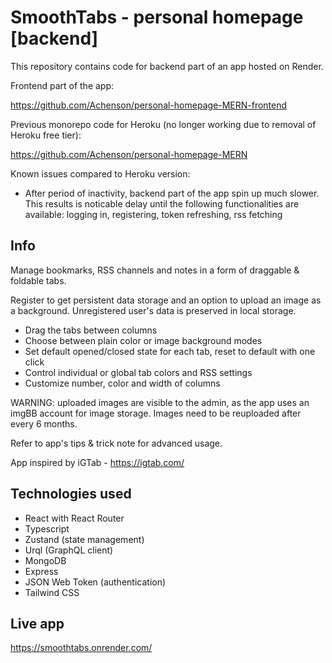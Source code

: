 # SmoothTabs - personal homepage [backend]

This repository contains code for backend part of an app hosted on Render. 

Frontend part of the app:

https://github.com/Achenson/personal-homepage-MERN-frontend

Previous monorepo code for Heroku (no longer working due to removal of Heroku free tier):

https://github.com/Achenson/personal-homepage-MERN

Known issues compared to Heroku version:

- After period of inactivity, backend part of the app spin up much slower. This results is noticable delay until the following functionalities are available: logging in, registering, token refreshing, rss fetching 

## Info

Manage bookmarks, RSS channels and notes in a form of draggable & foldable tabs.

Register to get persistent data storage and an option to upload an image as a background. Unregistered user's data is preserved in local storage.

- Drag the tabs between columns
- Choose between plain color or image background modes
- Set default opened/closed state for each tab, reset to default with one click
- Control individual or global tab colors and RSS settings
- Customize number, color and width of columns

WARNING: uploaded images are visible to the admin, as the app uses an imgBB account for image storage. Images need to be reuploaded after every 6 months.

Refer to app's tips & trick note for advanced usage.

App inspired by iGTab - https://igtab.com/

## Technologies used

- React with React Router
- Typescript
- Zustand (state management)
- Urql (GraphQL client)
- MongoDB 
- Express
- JSON Web Token (authentication)
- Tailwind CSS

## Live app

https://smoothtabs.onrender.com/

